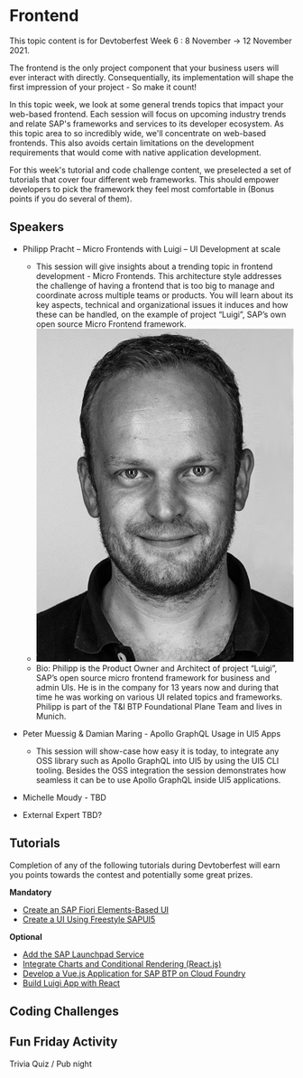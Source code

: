 # Frontend

This topic content is for Devtoberfest Week 6 : 8 November → 12 November 2021.

The frontend is the only project component that your business users will ever interact with directly. Consequentially, its implementation will shape the first impression of your project - So make it count!

In this topic week, we look at some general trends topics that impact your web-based frontend. Each session will focus on upcoming industry trends and relate SAP's frameworks and services to its developer ecosystem. As this topic area to so incredibly wide, we'll concentrate on web-based frontends. This also avoids certain limitations on the development requirements that would come with native application development. 

For this week's tutorial and code challenge content, we preselected a set of tutorials that cover four different web frameworks. This should empower developers to pick the framework they feel most comfortable in (Bonus points if you do several of them).

## Speakers

* Philipp Pracht – Micro Frontends with Luigi – UI Development at scale
  * This session will give insights about a trending topic in frontend development - Micro Frontends. This architecture style addresses the challenge of having a frontend that is too big to manage and coordinate across multiple teams or products. You will learn about its key aspects, technical and organizational issues it induces and how these can be handled, on the example of project “Luigi”, SAP’s own open source Micro Frontend framework.
  * ![Philipp Pracht](../../images/Philipp_Pracht.png)
  * Bio: Philipp is the Product Owner and Architect of project “Luigi”, SAP’s open source micro frontend framework for business and admin UIs. He is in the company for 13 years now and during that time he was working on various UI related topics and frameworks.
Philipp is part of the T&I BTP Foundational Plane Team and lives in Munich.

* Peter Muessig & Damian Maring - Apollo GraphQL Usage in UI5 Apps
  * This session will show-case how easy it is today, to integrate any OSS library such as Apollo GraphQL into UI5 by using the UI5 CLI tooling. Besides the OSS integration the session demonstrates how seamless it can be to use Apollo GraphQL inside UI5 applications.
* Michelle Moudy - TBD
* External Expert TBD?

## Tutorials

Completion of any of the following tutorials during Devtoberfest will earn you points towards the contest and potentially some great prizes. 

**Mandatory**

* [Create an SAP Fiori Elements-Based UI](https://developers.sap.com/tutorials/btp-app-create-ui-fiori-elements.html)
* [Create a UI Using Freestyle SAPUI5](https://developers.sap.com/tutorials/btp-app-create-ui-freestyle-sapui5.html)

**Optional**

* [Add the SAP Launchpad Service](https://developers.sap.com/tutorials/btp-app-launchpad-service.html)
* [Integrate Charts and Conditional Rendering (React.js)](https://developers.sap.com/tutorials/ui5-webcomponents-react-charts.html)
* [Develop a Vue.js Application for SAP BTP on Cloud Foundry](https://developers.sap.com/tutorials/appstudio-vue-getting-started.html)
* [Build Luigi App with React](https://developers.sap.com/tutorials/luigi-app-react.html)

## Coding Challenges

## Fun Friday Activity

Trivia Quiz / Pub night
